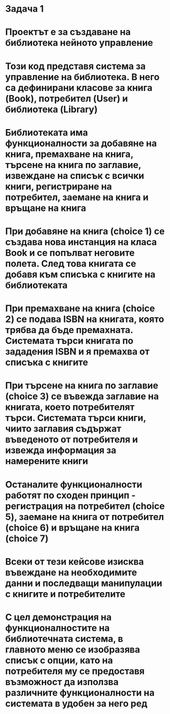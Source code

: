 # Задача 1 

# Проектът е за създаване на библиотека нейното управление

# Този код представя система за управление на библиотека. В него са дефинирани класове за книга (Book), потребител (User) и библиотека (Library)

# Библиотеката има функционалности за добавяне на книга, премахване на книга, търсене на книга по заглавие, извеждане на списък с всички книги, регистриране на потребител, заемане на книга и връщане на книга

# При добавяне на книга (choice 1) се създава нова инстанция на класа Book и се попълват неговите полета. След това книгата се добавя към списъка с книгите на библиотеката

# При премахване на книга (choice 2) се подава ISBN на книгата, която трябва да бъде премахната. Системата търси книгата по зададения ISBN и я премахва от списъка с книгите

# При търсене на книга по заглавие (choice 3) се въвежда заглавие на книгата, което потребителят търси. Системата търси книги, чиито заглавия съдържат въведеното от потребителя и извежда информация за намерените книги

# Останалите функционалности работят по сходен принцип - регистрация на потребител (choice 5), заемане на книга от потребител (choice 6) и връщане на книга (choice 7)

# Всеки от тези кейсове изисква въвеждане на необходимите данни и последващи манипулации с книгите и потребителите

# С цел демонстрация на функционалностите на библиотечната система, в главното меню се изобразява списък с опции, като на потребителя му се предоставя възможност да използва различните функционалности на системата в удобен за него ред
